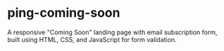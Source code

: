 # ping-coming-soon
A responsive "Coming Soon" landing page with email subscription form, built using HTML, CSS, and JavaScript for form validation.
